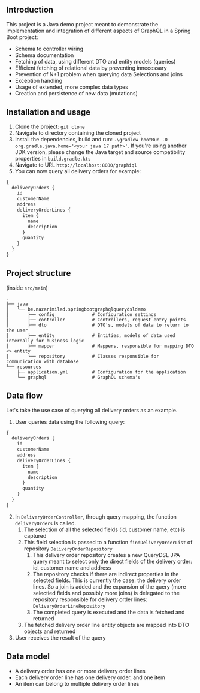 ## Introduction 

This project is a Java demo project meant to demonstrate the implementation
and integration of different aspects of GraphQL in a Spring Boot project:

* Schema to controller wiring
* Schema documentation
* Fetching of data, using different DTO and entity models (queries)
* Efficient fetching of relational data by preventing innecessary
* Prevention of N+1 problem when querying data
  Selections and joins
* Exception handling
* Usage of extended, more complex data types
* Creation and persistence of new data (mutations)

## Installation and usage

1. Clone the project: `git clone `
2. Navigate to directory containing the cloned project
3. Install the dependencies, build and run:
`.\gradlew bootRun -D org.gradle.java.home='<your java 17 path>'`.
If you're using another JDK version, please change the Java target and source
compatibility properties in `build.gradle.kts`
4. Navigate to URL `http://localhost:8080/graphiql`
5. You can now query all delivery orders for example:
```graphql
{
  deliveryOrders {
    id
    customerName
    address
    deliveryOrderLines {
      item {
        name
        description
      }
      quantity
    }
  }
}
```

## Project structure

(inside `src/main`)

```
.
├── java                    
│   └── be.nazarimilad.springbootgraphqlquerydsldemo
|       ├── config              # Configuration settings
│       ├── controller          # Controllers, request entry points
│       ├── dto                 # DTO's, models of data to return to the user
│       ├── entity              # Entities, models of data used internally for business logic
│       ├── mapper              # Mappers, responsible for mapping DTO <> entity
│       └── repository          # Classes responsible for communication with database
└── resources
    ├── application.yml         # Configuration for the application
    └── graphql                 # GraphQL schema's
```

## Data flow

Let's take the use case of querying all delivery orders as an example.

1. User queries data using the following query:
```graphql
{
  deliveryOrders {
    id
    customerName
    address
    deliveryOrderLines {
      item {
        name
        description
      }
      quantity
    }
  }
}
```
2. In `DeliveryOrderController`, through query mapping,
the function `deliveryOrders` is called.
   1. The selection of all the selected fields (id, customer name, etc) is captured
   2. This field selection is passed to a function `findDeliveryOrderList`
      of repository `DeliveryOrderRepository`
      1. This delivery order repository creates a new QueryDSL JPA query meant to select
         only the direct fields of the delivery order: id, customer name and address
      2. The repository checks if there are indirect properties in the selected fields.
         This is currently the case: the delivery order lines. So a join is added and the expansion
         of the query (more selectied fields and possibly more joins) is delegated to the repository
         responsible for delivery order lines: `DeliveryOrderLineRepository`
      3. The completed query is executed and the data is fetched and returned
   3. The fetched delivery order line entity objects are mapped into DTO objects and returned
3. User receives the result of the query

## Data model

* A delivery order has one or more delivery order lines
* Each delivery order line has one delivery order, and one item
* An item can belong to multiple delivery order lines